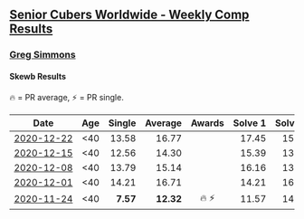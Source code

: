 <style>table {white-space: nowrap;}</style>

## [Senior Cubers Worldwide - Weekly Comp Results](/scw-comp/results/)
### [Greg Simmons](README.md)
#### Skewb Results

<span style="white-space: nowrap;">🔥 = PR average</span>, <span style="white-space: nowrap;">⚡ = PR single</span>.

| Date | Age | Single | Average | Awards | Solve 1 | Solve 2 | Solve 3 | Solve 4 | Solve 5 | Video |
| :--: | :--: | --: | --: | :--: | --: | --: | --: | --: | --: | :-- |
| [2020-12-22](../../results/2020-12-22/skewb.md) | <40 | 13.58 | 16.77 |  | 17.45 | 15.20 | 20.10 | 13.58 | 17.66 | [Desktop](https://www.facebook.com/events/415132489930417/permalink/419964256113907) / [Mobile](https://m.facebook.com/events/415132489930417?view=permalink&id=419964256113907) |
| [2020-12-15](../../results/2020-12-15/skewb.md) | <40 | 12.56 | 14.30 |  | 15.39 | 13.44 | 18.86 | 14.06 | 12.56 | [Desktop](https://www.facebook.com/61305327/videos/10102424985057914) / [Mobile](https://m.facebook.com/61305327/videos/10102424985057914) |
| [2020-12-08](../../results/2020-12-08/skewb.md) | <40 | 13.79 | 15.14 |  | 16.16 | 13.89 | 13.79 | 17.94 | 15.38 | [Desktop](https://www.facebook.com/61305327/videos/10102421068072584) / [Mobile](https://m.facebook.com/61305327/videos/10102421068072584) |
| [2020-12-01](../../results/2020-12-01/skewb.md) | <40 | 14.21 | 16.71 |  | 14.21 | 16.64 | 17.64 | 20.83 | 15.84 | [Desktop](https://www.facebook.com/events/714027339539738/permalink/718915689050903) / [Mobile](https://m.facebook.com/events/714027339539738?view=permalink&id=718915689050903) |
| [2020-11-24](../../results/2020-11-24/skewb.md) | <40 | **7.57** | **12.32** | 🔥 ⚡ | 11.57 | 14.43 | 19.36 | 10.97 | **7.57** | [Desktop](https://www.facebook.com/events/422848532078775/permalink/426964571667171) / [Mobile](https://m.facebook.com/events/422848532078775?view=permalink&id=426964571667171) |


<!-- Global site tag (gtag.js) - Google Analytics -->
<script async src="https://www.googletagmanager.com/gtag/js?id=UA-86348435-3"></script>
<script>window.dataLayer = window.dataLayer || []; function gtag() {dataLayer.push(arguments);} gtag('js', new Date()); gtag('config', 'UA-86348435-3');</script>
